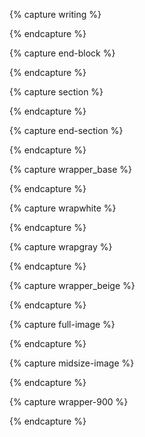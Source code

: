 {% capture writing %}
<div class="post-wrapper" markdown="1">
{% endcapture %}

{% capture end-block %}
</div>
{% endcapture %}

{% capture section %}
<section markdown="1">
{% endcapture %}

{% capture end-section %}
</section>
{% endcapture %}

{% capture wrapper_base %}
<div class="color-wrapper base-bg" markdown="1">
{% endcapture %}

{% capture wrapwhite %}
<div class="color-wrapper white" markdown="1">
{% endcapture %}

{% capture wrapgray %}
<div class="color-wrapper gray" markdown="1">
{% endcapture %}

{% capture wrapper_beige %}
<div class="color-wrapper beige" markdown="1">
{% endcapture %}

{% capture full-image %}
<div class="full-bleed-image" markdown="1">
{% endcapture %}

{% capture midsize-image %}
<div class="midsize-image" markdown="1">
{% endcapture %}

{% capture wrapper-900 %}
<div class="post-wrapper-900" markdown="1">
{% endcapture %}

